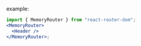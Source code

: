 example:

```jsx
import { MemoryRouter } from "react-router-dom";
<MemoryRouter>
  <Header />
</MemoryRouter>;
```
